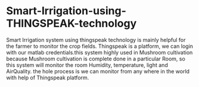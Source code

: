 # Smart-Irrigation-using-THINGSPEAK-technology
Smart Irrigation system using thingspeak technology is mainly helpful for the farmer to monitor the crop fields. Thingspeak is a platform, we can login with our matlab credentials.this system highly used in Mushroom cultivation because Mushroom cultivation is complete done in a particular Room, so this system will monitor the room Humidity, temperature, light and AirQuality. the hole process is we can monitor from any where in the world with help of Thingspeak platform.
